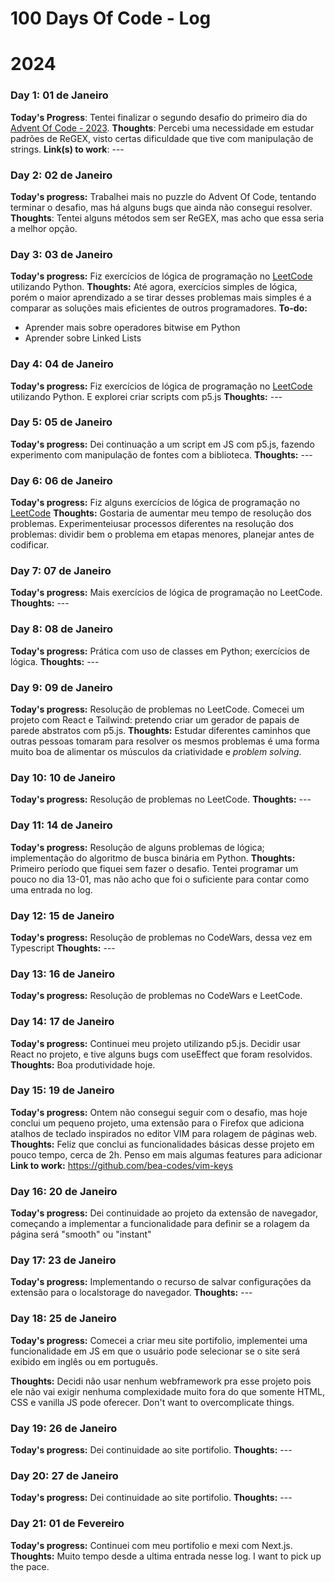# 100 Days Of Code - Log

# 2024
<!---
(Example 1)
 ### Day0: 01 de Janeiro 

**Today's Progress**: Fixed CSS, worked on canvas functionality for the app.

**Thoughts:** I really struggled with CSS, but, overall, I feel like I am slowly getting better at it. Canvas is still new for me, but I managed to figure out some basic functionality.

**Link to work:** [Calculator App](http://www.example.com) 
-->
### Day 1: 01 de Janeiro
**Today's Progress**: Tentei finalizar o segundo desafio do primeiro dia do [Advent Of Code - 2023](https://adventofcode.com). 
**Thoughts**: Percebi uma necessidade em estudar padrões de ReGEX, visto certas dificuldade que tive com manipulação de strings.
**Link(s) to work**: ---

### Day 2: 02 de Janeiro
**Today's progress:** Trabalhei mais no puzzle do Advent Of Code, tentando terminar o desafio, mas há alguns bugs que ainda não consegui resolver.
**Thoughts**: Tentei alguns métodos sem ser ReGEX, mas acho que essa seria a melhor opção.

### Day 3: 03 de Janeiro 
**Today's progress:** Fiz exercícios de lógica de programação no [LeetCode](https://leetcode.com) utilizando Python.
**Thoughts:** Até agora, exercícios simples de lógica, porém o maior aprendizado a se tirar desses problemas mais simples é a comparar as soluções mais eficientes de outros programadores.
**To-do:**
- Aprender mais sobre operadores bitwise em Python
- Aprender sobre Linked Lists

### Day 4: 04 de Janeiro
**Today's progress:** Fiz exercícios de lógica de programação no [LeetCode](https://leetcode.com) utilizando Python. E explorei criar scripts com p5.js
**Thoughts:** ---

### Day 5: 05 de Janeiro
**Today's progress:** Dei continuação a um script em JS com p5.js, fazendo experimento com manipulação de fontes com a biblioteca.
**Thoughts:** ---

### Day 6: 06 de Janeiro
**Today's progress:** Fiz alguns exercícios de lógica de programação no [LeetCode](https://leetcode.com)
**Thoughts:** Gostaria de aumentar meu tempo de resolução dos problemas. Experimenteiusar processos diferentes na resolução dos problemas: dividir bem o problema em etapas menores, planejar antes de codificar.

### Day 7: 07 de Janeiro
**Today's progress:** Mais exercícios de lógica de programação no LeetCode.
**Thoughts:** ---

### Day 8: 08 de Janeiro
**Today's progress:** Prática com uso de classes em Python; exercícios de lógica.
**Thoughts:** ---

### Day 9: 09 de Janeiro
**Today's progress:** Resolução de problemas no LeetCode. Comecei um projeto com React e Tailwind: pretendo criar um gerador de papais de parede abstratos com p5.js.
**Thoughts:** Estudar diferentes caminhos que outras pessoas tomaram para resolver os mesmos problemas é uma forma muito boa de alimentar os músculos da criatividade e _problem solving_. 

### Day 10: 10 de Janeiro
**Today's progress:** Resolução de problemas no LeetCode.
**Thoughts:** ---

### Day 11: 14 de Janeiro
**Today's progress:** Resolução de alguns problemas de lógica; implementação do algoritmo de busca binária em Python.
**Thoughts:** Primeiro período que fiquei sem fazer o desafio. Tentei programar um pouco no dia 13-01, mas não acho que foi o suficiente para contar como uma entrada no log. 

### Day 12: 15 de Janeiro
**Today's progress:** Resolução de problemas no CodeWars, dessa vez em Typescript
**Thoughts:** ---

### Day 13: 16 de Janeiro
**Today's progress:** Resolução de problemas no CodeWars e LeetCode.

### Day 14: 17 de Janeiro
**Today's progress:** Continuei meu projeto utilizando p5.js. Decidir usar React no projeto, e tive alguns bugs com useEffect que foram resolvidos.
**Thoughts:** Boa produtividade hoje.

### Day 15: 19 de Janeiro
**Today's progress:** Ontem não consegui seguir com o desafio, mas hoje conclui um pequeno projeto, uma extensão para o Firefox que adiciona atalhos de teclado inspirados no editor VIM para rolagem de páginas web.
**Thoughts:** Feliz que conclui as funcionalidades básicas desse projeto em pouco tempo, cerca de 2h. Penso em mais algumas features para adicionar
**Link to work:** https://github.com/bea-codes/vim-keys

### Day 16: 20 de Janeiro
**Today's progress:** Dei continuidade ao projeto da extensão de navegador, começando a implementar a funcionalidade para definir se a rolagem da página será "smooth" ou "instant"

### Day 17: 23 de Janeiro
**Today's progress:** Implementando o recurso de salvar configurações da extensão para o localstorage do navegador.
**Thoughts:** ---

### Day 18: 25 de Janeiro
**Today's progress:** Comecei a criar meu site portifolio, implementei uma funcionalidade em JS em que o usuário pode selecionar se o site será exibido em inglês ou em português.

**Thoughts:** Decidi não usar nenhum webframework pra esse projeto pois ele não vai exigir nenhuma complexidade muito fora do que somente HTML, CSS e vanilla JS pode oferecer. Don't want to overcomplicate things.

### Day 19: 26 de Janeiro
**Today's progress:** Dei continuidade ao site portifolio.
**Thoughts:** ---

### Day 20: 27 de Janeiro
**Today's progress:** Dei continuidade ao site portifolio.
**Thoughts:** ---

### Day 21: 01 de Fevereiro
**Today's progress:** Continuei com meu portifolio e mexi com Next.js.
**Thoughts:** Muito tempo desde a ultima entrada nesse log. I want to pick up the pace.
